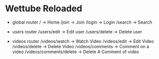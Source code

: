 # Wettube Reloaded

-   global router
    / -> Home
    /join -> Join
    /login -> Login
    /search -> Search

-   users router
    /users/edit -> Edit user
    /users/delete -> Delete user

-   videos router
    /videos/watch -> Watch Video
    /videos/edit -> Edit Video
    /videos/delete -> Delete Video
    /videos/comments -> Comment on a video
    /videos/comments/delete -> Delete A Comment of video
